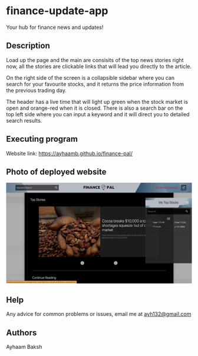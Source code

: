 # finance-update-app
Your hub for finance news and updates!

## Description
Load up the page and the main are consisits of the top news stories right now, all the stories are clickable links that will lead you directly to the article. 

On the right side of the screen is a collapsible sidebar where you can search for your favourite stocks, and it returns the price information from the previous trading day. 

The header has a live time that will light up green when the stock market is open and orange-red when it is closed. There is also a search bar on the top left side where you can input a keyword and it will direct you to detailed search results.


## Executing program
Website link: https://ayhaamb.github.io/finance-pal/


## Photo of deployed website
![My Image](./images/finance-pal-screenshot.png)


## Help
Any advice for common problems or issues, email me at ayh132@gmail.com


## Authors
Ayhaam Baksh